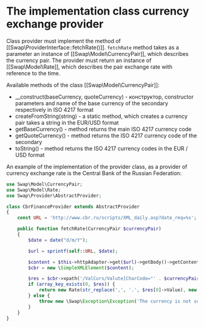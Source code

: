 # The implementation class currency exchange provider

Class provider must implement the method of [[Swap\ProviderInterface::fetchRate()]]. `fetchRate` method takes as a parameter an instance of [[Swap\Model\CurrencyPair]], which describes the currency pair. The provider must return an instance of [[Swap\Model\Rate]], which describes the pair exchange rate with reference to the time.

Available methods of the class [[Swap\Model\CurrencyPair]]:

* __construct(baseCurrency, quoteCurrency) - конструктор, constructor parameters and name of the base currency of the secondary respectively in ISO 4217 format
* createFromString(string) - a static method, which creates a currency pair takes a string in the EUR/USD format
* getBaseCurrency() - method returns the main ISO 4217 currency code
* getQuoteCurrency() - method returns the ISO 4217 currency code of the secondary
* toString() - method returns the ISO 4217 currency codes in the EUR / USD format

An example of the implementation of the provider class, as a provider of currency exchange rate is the Central Bank of the Russian Federation:

```php
use Swap\Model\CurrencyPair;
use Swap\Model\Rate;
use Swap\Provider\AbstractProvider;

class CbrFinanceProvider extends AbstractProvider
{
    const URL = 'http://www.cbr.ru/scripts/XML_daily.asp?date_req=%s';

    public function fetchRate(CurrencyPair $currencyPair)
    {
        $date = date("d/m/Y");

        $url = sprintf(self::URL, $date);

        $content = $this->httpAdapter->get($url)->getBody()->getContents();
        $cbr = new \SimpleXMLElement($content);

        $res = $cbr->xpath('/ValCurs/Valute[CharCode="' . $currencyPair->getBaseCurrency() . '"]');
        if (array_key_exists(0, $res)) {
            return new Rate(str_replace(',', '.', $res[0]->Value), new \DateTime());
        } else {
            throw new \Swap\Exception\Exception('The currency is not supported');
        }
    }
}
```
